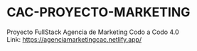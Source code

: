 # CAC-PROYECTO-MARKETING
 Proyecto FullStack Agencia de Marketing Codo a Codo 4.0  
 Link: https://agenciamarketingcac.netlify.app/
 
 
